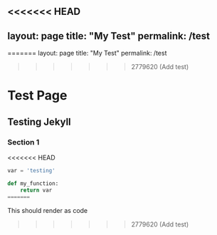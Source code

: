 <<<<<<< HEAD
---
layout: page
title: "My Test"
permalink: /test
---
=======
layout: page
title: "My Test"
permalink: /test
>>>>>>> 2779620 (Add test)

# Test Page
## Testing Jekyll

### Section 1
<<<<<<< HEAD
``` python
var = 'testing'

def my_function:
    return var
=======
```
This should render as code
>>>>>>> 2779620 (Add test)
```